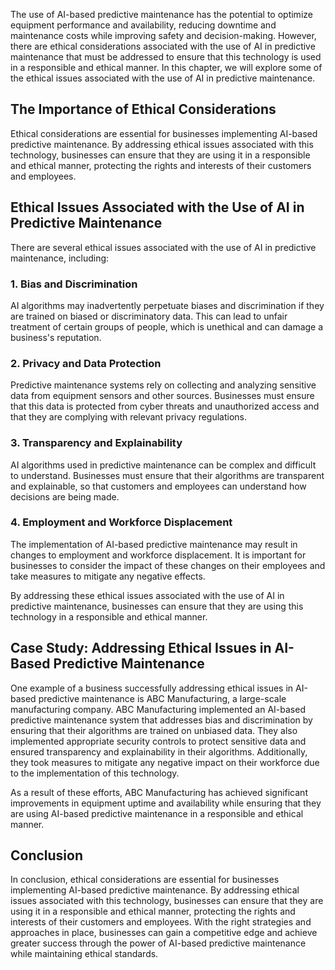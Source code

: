 
The use of AI-based predictive maintenance has the potential to optimize equipment performance and availability, reducing downtime and maintenance costs while improving safety and decision-making. However, there are ethical considerations associated with the use of AI in predictive maintenance that must be addressed to ensure that this technology is used in a responsible and ethical manner. In this chapter, we will explore some of the ethical issues associated with the use of AI in predictive maintenance.

The Importance of Ethical Considerations
----------------------------------------

Ethical considerations are essential for businesses implementing AI-based predictive maintenance. By addressing ethical issues associated with this technology, businesses can ensure that they are using it in a responsible and ethical manner, protecting the rights and interests of their customers and employees.

Ethical Issues Associated with the Use of AI in Predictive Maintenance
----------------------------------------------------------------------

There are several ethical issues associated with the use of AI in predictive maintenance, including:

### 1. Bias and Discrimination

AI algorithms may inadvertently perpetuate biases and discrimination if they are trained on biased or discriminatory data. This can lead to unfair treatment of certain groups of people, which is unethical and can damage a business's reputation.

### 2. Privacy and Data Protection

Predictive maintenance systems rely on collecting and analyzing sensitive data from equipment sensors and other sources. Businesses must ensure that this data is protected from cyber threats and unauthorized access and that they are complying with relevant privacy regulations.

### 3. Transparency and Explainability

AI algorithms used in predictive maintenance can be complex and difficult to understand. Businesses must ensure that their algorithms are transparent and explainable, so that customers and employees can understand how decisions are being made.

### 4. Employment and Workforce Displacement

The implementation of AI-based predictive maintenance may result in changes to employment and workforce displacement. It is important for businesses to consider the impact of these changes on their employees and take measures to mitigate any negative effects.

By addressing these ethical issues associated with the use of AI in predictive maintenance, businesses can ensure that they are using this technology in a responsible and ethical manner.

Case Study: Addressing Ethical Issues in AI-Based Predictive Maintenance
------------------------------------------------------------------------

One example of a business successfully addressing ethical issues in AI-based predictive maintenance is ABC Manufacturing, a large-scale manufacturing company. ABC Manufacturing implemented an AI-based predictive maintenance system that addresses bias and discrimination by ensuring that their algorithms are trained on unbiased data. They also implemented appropriate security controls to protect sensitive data and ensured transparency and explainability in their algorithms. Additionally, they took measures to mitigate any negative impact on their workforce due to the implementation of this technology.

As a result of these efforts, ABC Manufacturing has achieved significant improvements in equipment uptime and availability while ensuring that they are using AI-based predictive maintenance in a responsible and ethical manner.

Conclusion
----------

In conclusion, ethical considerations are essential for businesses implementing AI-based predictive maintenance. By addressing ethical issues associated with this technology, businesses can ensure that they are using it in a responsible and ethical manner, protecting the rights and interests of their customers and employees. With the right strategies and approaches in place, businesses can gain a competitive edge and achieve greater success through the power of AI-based predictive maintenance while maintaining ethical standards.

